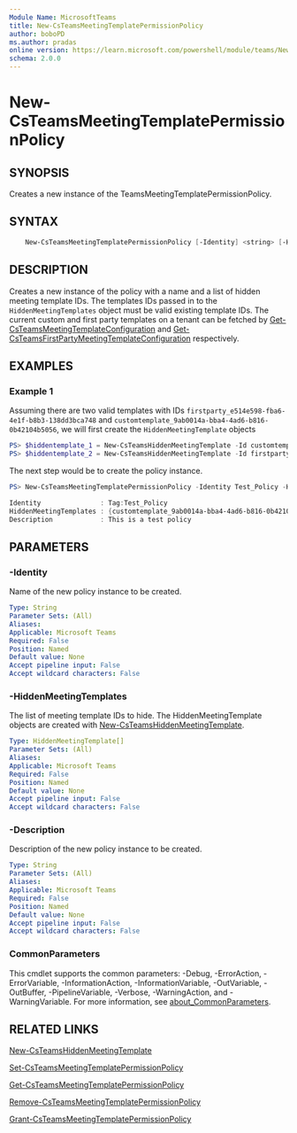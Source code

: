 ```yaml
---
Module Name: MicrosoftTeams
title: New-CsTeamsMeetingTemplatePermissionPolicy
author: boboPD
ms.author: pradas
online version: https://learn.microsoft.com/powershell/module/teams/New-CsTeamsMeetingTemplatePermissionPolicy
schema: 2.0.0
---
```


# New-CsTeamsMeetingTemplatePermissionPolicy

## SYNOPSIS
Creates a new instance of the TeamsMeetingTemplatePermissionPolicy.

## SYNTAX

```powershell
    New-CsTeamsMeetingTemplatePermissionPolicy [-Identity] <string> [-HiddenMeetingTemplates<PSListModifier[HiddenMeetingTemplate]>] [-Description <string>] [-Force] [-WhatIf] [-Confirm] [<CommonParameters>]
```

## DESCRIPTION
Creates a new instance of the policy with a name and a list of hidden meeting template IDs. The templates IDs passed in to the `HiddenMeetingTemplates` object must be valid existing template IDs. The current custom and first party templates on a tenant can be fetched by [Get-CsTeamsMeetingTemplateConfiguration](Get-CsTeamsMeetingTemplateConfiguration.md) and [Get-CsTeamsFirstPartyMeetingTemplateConfiguration](Get-CsTeamsFirstPartyMeetingTemplateConfiguration.md) respectively.

## EXAMPLES

### Example 1

Assuming there are two valid templates with IDs `firstparty_e514e598-fba6-4e1f-b8b3-138dd3bca748` and `customtemplate_9ab0014a-bba4-4ad6-b816-0b42104b5056`, we will first create the `HiddenMeetingTemplate` objects

```powershell
PS> $hiddentemplate_1 = New-CsTeamsHiddenMeetingTemplate -Id customtemplate_9ab0014a-bba4-4ad6-b816-0b42104b5056
PS> $hiddentemplate_2 = New-CsTeamsHiddenMeetingTemplate -Id firstparty_e514e598-fba6-4e1f-b8b3-138dd3bca748
```

The next step would be to create the policy instance.

```powershell
PS> New-CsTeamsMeetingTemplatePermissionPolicy -Identity Test_Policy -HiddenMeetingTemplates @($hiddentemplate_1, $hiddentemplate_2) -Description "This is a test policy"

Identity               : Tag:Test_Policy
HiddenMeetingTemplates : {customtemplate_9ab0014a-bba4-4ad6-b816-0b42104b5056, firstparty_e514e598-fba6-4e1f-b8b3-138dd3bca748}
Description            : This is a test policy
```

## PARAMETERS

### -Identity

Name of the new policy instance to be created.

```yaml
Type: String
Parameter Sets: (All)
Aliases:
Applicable: Microsoft Teams
Required: False
Position: Named
Default value: None
Accept pipeline input: False
Accept wildcard characters: False
```

### -HiddenMeetingTemplates

The list of meeting template IDs to hide.
The HiddenMeetingTemplate objects are created with [New-CsTeamsHiddenMeetingTemplate](New-CsTeamsHiddenMeetingTemplate.md).

```yaml
Type: HiddenMeetingTemplate[]
Parameter Sets: (All)
Aliases:
Applicable: Microsoft Teams
Required: False
Position: Named
Default value: None
Accept pipeline input: False
Accept wildcard characters: False
```

### -Description

Description of the new policy instance to be created.

```yaml
Type: String
Parameter Sets: (All)
Aliases:
Applicable: Microsoft Teams
Required: False
Position: Named
Default value: None
Accept pipeline input: False
Accept wildcard characters: False
```

### CommonParameters
This cmdlet supports the common parameters: -Debug, -ErrorAction, -ErrorVariable, -InformationAction, -InformationVariable, -OutVariable, -OutBuffer, -PipelineVariable, -Verbose, -WarningAction, and -WarningVariable. For more information, see [about_CommonParameters](https://go.microsoft.com/fwlink/?LinkID=113216).

## RELATED LINKS
[New-CsTeamsHiddenMeetingTemplate](New-CsTeamsHiddenMeetingTemplate.md)

[Set-CsTeamsMeetingTemplatePermissionPolicy](Set-CsTeamsMeetingTemplatePermissionPolicy.md)

[Get-CsTeamsMeetingTemplatePermissionPolicy](Get-CsTeamsMeetingTemplatePermissionPolicy.md)

[Remove-CsTeamsMeetingTemplatePermissionPolicy](Remove-CsTeamsMeetingTemplatePermissionPolicy.md)

[Grant-CsTeamsMeetingTemplatePermissionPolicy](Grant-CsTeamsMeetingTemplatePermissionPolicy.md)